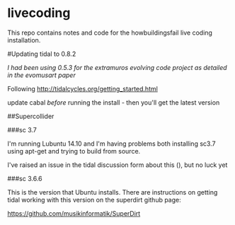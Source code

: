 # livecoding

This repo contains notes and code for the howbuildingsfail live coding installation. 


#Updating tidal to 0.8.2

*I had been using 0.5.3 for the extramuros evolving code project as detailed in the evomusart paper*

Following http://tidalcycles.org/getting_started.html

update cabal *before* running the install - then you'll get the latest version

##Supercollider

###sc 3.7

I'm running Lubuntu 14.10 and I'm having problems both installing sc3.7 using apt-get and trying to build from source. 

I've raised an issue in the tidal discussion form about this (), but no luck yet

###sc 3.6.6

This is the version that Ubuntu installs. There are instructions on getting tidal working with this version on the superdirt github page: 

https://github.com/musikinformatik/SuperDirt



